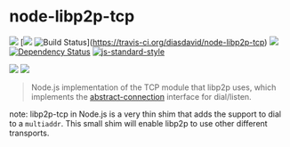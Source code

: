 node-libp2p-tcp
===============

[![](https://img.shields.io/badge/made%20by-Protocol%20Labs-blue.svg?style=flat-square)](http://ipn.io) [[![](https://img.shields.io/badge/freenode-%23ipfs-blue.svg?style=flat-square)](http://webchat.freenode.net/?channels=%23ipfs) ![Build Status](https://travis-ci.org/diasdavid/node-libp2p-tcp.svg?style=flat-square)](https://travis-ci.org/diasdavid/node-libp2p-tcp) ![](https://img.shields.io/badge/coverage-%3F-yellow.svg?style=flat-square) [![Dependency Status](https://david-dm.org/diasdavid/node-libp2p-tcp.svg?style=flat-square)](https://david-dm.org/diasdavid/node-libp2p-tcp) [![js-standard-style](https://img.shields.io/badge/code%20style-standard-brightgreen.svg?style=flat-square)](https://github.com/feross/standard)

![](https://raw.githubusercontent.com/diasdavid/abstract-connection/master/img/badge.png)
![](https://raw.githubusercontent.com/diasdavid/abstract-transport/master/img/badge.png)

> Node.js implementation of the TCP module that libp2p uses, which implements the [abstract-connection]() interface for dial/listen.

note: libp2p-tcp in Node.js is a very thin shim that adds the support to dial to a `multiaddr`. This small shim will enable libp2p to use other different transports.

